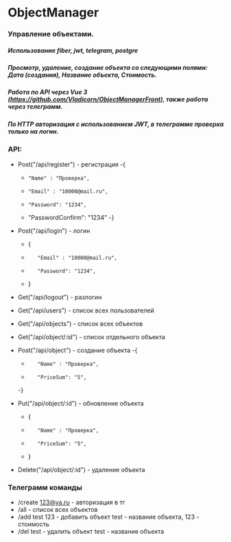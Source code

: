 # ObjectManager
 
### Управление объектами.
 
 ##### Использование fiber, jwt, telegram, postgre
 ##### Просмотр, удаление, создание объекта со следующими полями: Дата (создания), Название объекта, Стоимость.
 ##### Работа по API через Vue 3 (https://github.com/Vladicorn/ObjectManagerFront), также работа через телеграмм.
 
 ##### По HTTP авторизация с использованием JWT, в телеграмме проверка только на логин.
 
### API:
- Post("/api/register") - регистрация
   -{
    -     "Name" : "Проверка",
    -     "Email" : "10000@mail.ru",
    -     "Password": "1234",
    -    "PasswordConfirm": "1234"
   -}

- Post("/api/login") - логин
    -   {
     -        "Email" : "10000@mail.ru",
     -        "Password": "1234",
    -  }

- Get("/api/logout") - разлогин

- Get("/api/users") - список всех пользователей

- Get("/api/objects") - список всех объектов
- Get("/api/object/:id") - список отдельного объекта
- Post("/api/object") - создание объекта
   -{
    -        "Name" : "Проверка",
    -        "PriceSum": "5",
   -}

- Put("/api/object/:id") - обновление объекта
   -    {
    -        "Name" : "Проверка",
    -        "PriceSum": "5",
   -    }

- Delete("/api/object/:id") - удаление объекта

### Телеграмм команды
- /create 123@ya.ru - авторизация в тг
- /all - список всех объектов
- /add test 123 - добавить объект test - название объекта, 123 - стоимость
- /del test - удалить объект test - название объекта

